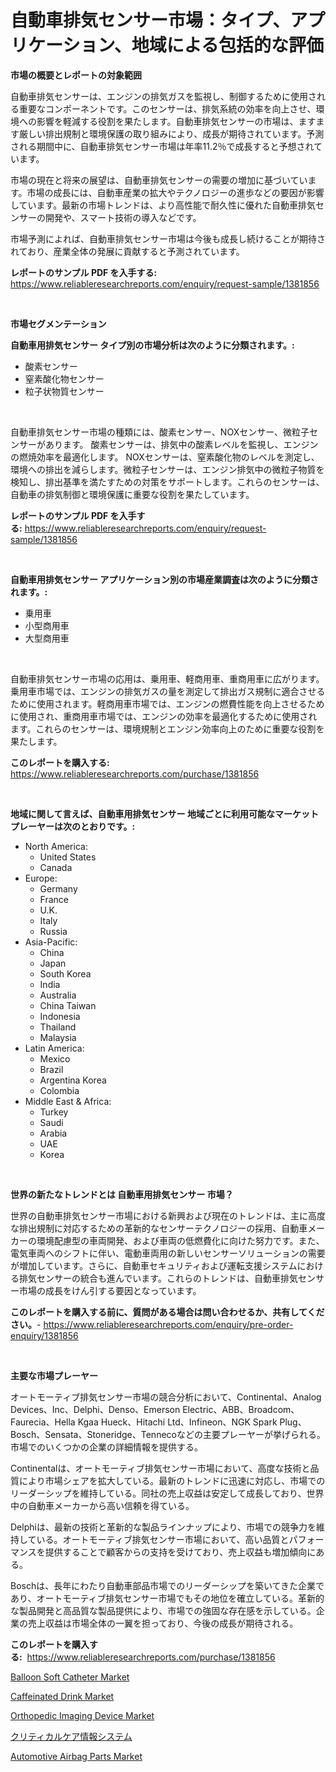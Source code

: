 <p><h1>自動車排気センサー市場：タイプ、アプリケーション、地域による包括的な評価</h1></p><p><strong>市場の概要とレポートの対象範囲</strong></p>
<p><p>自動車排気センサーは、エンジンの排気ガスを監視し、制御するために使用される重要なコンポーネントです。このセンサーは、排気系統の効率を向上させ、環境への影響を軽減する役割を果たします。自動車排気センサーの市場は、ますます厳しい排出規制と環境保護の取り組みにより、成長が期待されています。予測される期間中に、自動車排気センサー市場は年率11.2％で成長すると予想されています。</p><p>市場の現在と将来の展望は、自動車排気センサーの需要の増加に基づいています。市場の成長には、自動車産業の拡大やテクノロジーの進歩などの要因が影響しています。最新の市場トレンドは、より高性能で耐久性に優れた自動車排気センサーの開発や、スマート技術の導入などです。</p><p>市場予測によれば、自動車排気センサー市場は今後も成長し続けることが期待されており、産業全体の発展に貢献すると予測されています。</p></p>
<p><strong>レポートのサンプル PDF を入手する:</strong> <a href="https://www.reliableresearchreports.com/enquiry/request-sample/1381856">https://www.reliableresearchreports.com/enquiry/request-sample/1381856</a></p>
<p>&nbsp;</p>
<p><strong>市場セグメンテーション</strong></p>
<p><strong>自動車用排気センサー タイプ別の市場分析は次のように分類されます。:</strong></p>
<p><ul><li>酸素センサー</li><li>窒素酸化物センサー</li><li>粒子状物質センサー</li></ul></p>
<p>&nbsp;</p>
<p><p>自動車排気センサー市場の種類には、酸素センサー、NOXセンサー、微粒子センサーがあります。 酸素センサーは、排気中の酸素レベルを監視し、エンジンの燃焼効率を最適化します。 NOXセンサーは、窒素酸化物のレベルを測定し、環境への排出を減らします。微粒子センサーは、エンジン排気中の微粒子物質を検知し、排出基準を満たすための対策をサポートします。これらのセンサーは、自動車の排気制御と環境保護に重要な役割を果たしています。</p></p>
<p><strong>レポートのサンプル PDF を入手する:</strong>&nbsp;<a href="https://www.reliableresearchreports.com/enquiry/request-sample/1381856">https://www.reliableresearchreports.com/enquiry/request-sample/1381856</a></p>
<p>&nbsp;</p>
<p><strong> 自動車用排気センサー アプリケーション別の市場産業調査は次のように分類されます。:</strong></p>
<p><ul><li>乗用車</li><li>小型商用車</li><li>大型商用車</li></ul></p>
<p>&nbsp;</p>
<p><p>自動車排気センサー市場の応用は、乗用車、軽商用車、重商用車に広がります。乗用車市場では、エンジンの排気ガスの量を測定して排出ガス規制に適合させるために使用されます。軽商用車市場では、エンジンの燃費性能を向上させるために使用され、重商用車市場では、エンジンの効率を最適化するために使用されます。これらのセンサーは、環境規制とエンジン効率向上のために重要な役割を果たします。</p></p>
<p><strong>このレポートを購入する:</strong>&nbsp; <a href="https://www.reliableresearchreports.com/purchase/1381856">https://www.reliableresearchreports.com/purchase/1381856</a></p>
<p>&nbsp;</p>
<p><strong>地域に関して言えば、自動車用排気センサー 地域ごとに利用可能なマーケットプレーヤーは次のとおりです。:</strong></p>
<p><ul>
    <li>
        North America:
        <ul>
            <li>United States</li>
            <li>Canada</li>
        </ul>
    </li>
    <li>
        Europe:
        <ul>
            <li>Germany</li>
            <li>France</li>
            <li>U.K.</li>
            <li>Italy</li>
            <li>Russia</li>
        </ul>
    </li>
    <li>
        Asia-Pacific:
        <ul>
            <li>China</li>
            <li>Japan</li>
            <li>South Korea</li>
            <li>India</li>
            <li>Australia</li>
            <li>China Taiwan</li>
            <li>Indonesia</li>
            <li>Thailand</li>
            <li>Malaysia</li>
        </ul>
    </li>
    <li>
        Latin America:
        <ul>
            <li>Mexico</li>
            <li>Brazil</li>
            <li>Argentina Korea</li>
            <li>Colombia</li>
        </ul>
    </li>
    <li>
        Middle East & Africa:
        <ul>
            <li>Turkey</li>
            <li>Saudi</li>
            <li>Arabia</li>
            <li>UAE</li>
            <li>Korea</li>
        </ul>
    </li>
    </ul></p>
<p>&nbsp;</p>
<p><strong>世界の新たなトレンドとは 自動車用排気センサー 市場？</strong></p>
<p><p>世界の自動車排気センサー市場における新興および現在のトレンドは、主に高度な排出規制に対応するための革新的なセンサーテクノロジーの採用、自動車メーカーの環境配慮型の車両開発、および車両の低燃費化に向けた努力です。また、電気車両へのシフトに伴い、電動車両用の新しいセンサーソリューションの需要が増加しています。さらに、自動車セキュリティおよび運転支援システムにおける排気センサーの統合も進んでいます。これらのトレンドは、自動車排気センサー市場の成長をけん引する要因となっています。</p></p>
<p><strong>このレポートを購入する前に、質問がある場合は問い合わせるか、共有してください。</strong>- <a href="https://www.reliableresearchreports.com/enquiry/pre-order-enquiry/1381856">https://www.reliableresearchreports.com/enquiry/pre-order-enquiry/1381856</a></p>
<p>&nbsp;</p>
<p><strong>主要な市場プレーヤー</strong></p>
<p><p>オートモーティブ排気センサー市場の競合分析において、Continental、Analog Devices、Inc、Delphi、Denso、Emerson Electric、ABB、Broadcom、Faurecia、Hella Kgaa Hueck、Hitachi Ltd、Infineon、NGK Spark Plug、Bosch、Sensata、Stoneridge、Tennecoなどの主要プレーヤーが挙げられる。市場でのいくつかの企業の詳細情報を提供する。</p><p>Continentalは、オートモーティブ排気センサー市場において、高度な技術と品質により市場シェアを拡大している。最新のトレンドに迅速に対応し、市場でのリーダーシップを維持している。同社の売上収益は安定して成長しており、世界中の自動車メーカーから高い信頼を得ている。</p><p>Delphiは、最新の技術と革新的な製品ラインナップにより、市場での競争力を維持している。オートモーティブ排気センサー市場において、高い品質とパフォーマンスを提供することで顧客からの支持を受けており、売上収益も増加傾向にある。</p><p>Boschは、長年にわたり自動車部品市場でのリーダーシップを築いてきた企業であり、オートモーティブ排気センサー市場でもその地位を確立している。革新的な製品開発と高品質な製品提供により、市場での強固な存在感を示している。企業の売上収益は市場全体の一翼を担っており、今後の成長が期待される。</p></p>
<p><strong>このレポートを購入する:</strong>&nbsp;&nbsp;<a href="https://www.reliableresearchreports.com/purchase/1381856">https://www.reliableresearchreports.com/purchase/1381856</a></p>
<p><p><a href="https://unruly-ladybug-44b.notion.site/Global-Balloon-Soft-Catheter-Market-Size-and-Market-Trends-Insights-and-Projections-from-2024-to-20-d9f40082398d44e19924ced4c0af8f03">Balloon Soft Catheter Market</a></p><p><a href="https://view.publitas.com/reportprime-1/caffeinated-drink-market-size-share-trends-analysis-report-by-application-regional-outlook-competitive-strategies-and-segment-forecasts-2024-2031/">Caffeinated Drink Market</a></p><p><a href="https://shimmer-gardenia-37a.notion.site/Orthopedic-Imaging-Device-Market-Growth-Market-Trends-COVID-19-Impact-and-Forecasts-for-period-fr-9591aada37ba4750b24e7d7606f75874">Orthopedic Imaging Device Market</a></p><p><a href="https://github.com/mohamedbakry57/Market-Research-Report-List-3/blob/main/5213185446.md">クリティカルケア情報システム</a></p><p><a href="https://issuu.com/reportprime-2/docs/automotive-airbag-parts-market-size-2030.pptx">Automotive Airbag Parts Market</a></p></p>